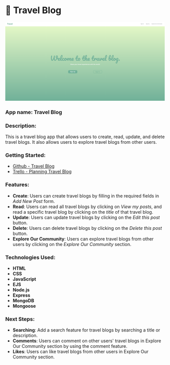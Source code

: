# 🛄 Travel Blog

![Travel Blog Image](/assets/images/travel-blog-homepage.png)

### App name: Travel Blog

### Description:

This is a travel blog app that allows users to create, read, update, and delete travel blogs. It also allows users to explore travel blogs from other users.

### Getting Started:

- [Github - Travel Blog](https://github.com/vns-shanshan/travel-blog)
- [Trello - Planning Travel Blog](https://trello.com/b/X5xHa5yM/travel-blog)

### Features:

- **Create**: Users can create travel blogs by filling in the required fields in _Add New Post_ form.
- **Read**: Users can read all travel blogs by clicking on _View my posts_, and read a specific travel blog by clicking on the _title_ of that travel blog.
- **Update**: Users can update travel blogs by clicking on the _Edit this post_ button.
- **Delete**: Users can delete travel blogs by clicking on the _Delete this post_ button.
- **Explore Our Community**: Users can explore travel blogs from other users by clicking on the _Explore Our Community_ section.

### Technologies Used:

- **HTML**
- **CSS**
- **JavaScript**
- **EJS**
- **Node.js**
- **Express**
- **MongoDB**
- **Mongoose**

### Next Steps:

- **Searching**: Add a search feature for travel blogs by searching a title or description.
- **Comments**: Users can comment on other users' travel blogs in Explore Our Community section by using the comment feature.
- **Likes**: Users can like travel blogs from other users in Explore Our Community section.
